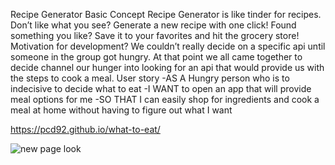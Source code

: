 Recipe Generator
Basic Concept
Recipe Generator is like tinder for recipes. Don’t like what you see? Generate a new recipe with one click! Found something you like? Save it to your favorites and hit the grocery store!
Motivation for development? 
We couldn’t really decide on a specific api until someone in the group got hungry. At that point we all came together to decide channel our hunger into looking for an api that would provide us with the steps to cook a meal.
User story
	-AS A Hungry person who is to indecisive to decide what to eat
	-I WANT to open an app that will provide meal options for me 
-SO THAT I can easily shop for ingredients and cook a meal at home without having to figure out what I want 

https://pcd92.github.io/what-to-eat/


![new page look](https://user-images.githubusercontent.com/91926452/144762855-cf4ccd3f-82a9-4648-9d7b-69743e8fe0b7.JPG)

